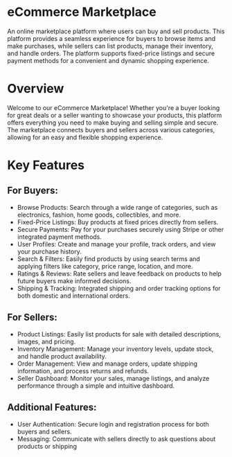 # eCommerce Marketplace
An online marketplace platform where users can buy and sell products. This platform provides a seamless experience for buyers to browse items and make purchases, while sellers can list products, manage their inventory, and handle orders. The platform supports fixed-price listings and secure payment methods for a convenient and dynamic shopping experience.

# Overview
Welcome to our eCommerce Marketplace! Whether you're a buyer looking for great deals or a seller wanting to showcase your products, this platform offers everything you need to make buying and selling simple and secure. The marketplace connects buyers and sellers across various categories, allowing for an easy and flexible shopping experience.

# Key Features
## For Buyers:
* Browse Products: Search through a wide range of categories, such as electronics, fashion, home goods, collectibles, and more.
* Fixed-Price Listings: Buy products at fixed prices directly from sellers.
* Secure Payments: Pay for your purchases securely using Stripe or other integrated payment methods.
* User Profiles: Create and manage your profile, track orders, and view your purchase history.
* Search & Filters: Easily find products by using search terms and applying filters like category, price range, location, and more.
* Ratings & Reviews: Rate sellers and leave feedback on products to help future buyers make informed decisions.
* Shipping & Tracking: Integrated shipping and order tracking options for both domestic and international orders.
## For Sellers:
* Product Listings: Easily list products for sale with detailed descriptions, images, and pricing.
* Inventory Management: Manage your inventory levels, update stock, and handle product availability.
* Order Management: View and manage orders, update shipping information, and process returns and refunds.
* Seller Dashboard: Monitor your sales, manage listings, and analyze performance through a simple and intuitive dashboard.
## Additional Features:
* User Authentication: Secure login and registration process for both buyers and sellers.
* Messaging: Communicate with sellers directly to ask questions about products or shipping
